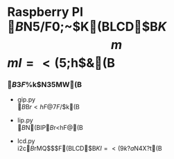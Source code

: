 # Raspberry PI $B$N5/F0;~$K(BLCD$B$K$$$m$$$mI=<($5$;$h$&(B

### $B3F%U%!%$%k$N35MW(B
- gip.py  
	$B%0%m!<%P%k(BIP$B$r<hF@$7$F$/$k(B

- lip.py  
	$B%m!<%+%k$N(BIP$B$r<hF@(B

- lcd.py	
	i2c$B$rMQ$$$F(BLCD$B$KI=<($9$k$?$a$N4X?t(B
